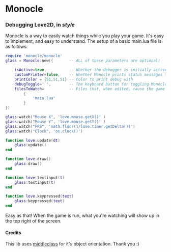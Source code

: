 # Monocle

### Debugging Love2D, in *style*

Monocle is a way to easily watch things while you play your game. 
It's easy to implement, and easy to understand. The setup of a basic main.lua file is as follows:

```lua
require 'monocle/monocle'
glass = Monocle:new({		-- ALL of these parameters are optional!

	isActive=true,			-- Whether the debugger is initially active
	customPrinter=false,	-- Whether Monocle prints status messages to the output
	printColor = {51,51,51}	-- Color to print debug with
	debugToggle='`',		-- The keyboard button for toggling Monocle
	filesToWatch=			-- Files that, when edited, cause the game to reload automatically
		{
			'main.lua'
		}
})

glass:watch("Mouse X", 'love.mouse.getX()' )
glass:watch("Mouse Y", 'love.mouse.getY()' )
glass:watch("FPS", 'math.floor(1/love.timer.getDelta())')
glass:watch("Clock", 'os.clock()')

function love.update(dt)
	glass:update()
end

function love.draw()
	glass:draw()
end

function love.textinput(t)
	glass:textinput(t)
end

function love.keypressed(text)
	glass:keypressed(text)
end
```
Easy as that! When the game is run, what you're watching will show up in the top right of the screen.

#### Credits
This lib uses [middleclass](https://github.com/kikito/middleclass) for it's object orientation. Thank you :)
